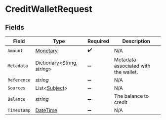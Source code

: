 # CreditWalletRequest


## Fields

| Field                                                                                 | Type                                                                                  | Required                                                                              | Description                                                                           |
| ------------------------------------------------------------------------------------- | ------------------------------------------------------------------------------------- | ------------------------------------------------------------------------------------- | ------------------------------------------------------------------------------------- |
| `Amount`                                                                              | [Monetary](../../Models/Components/Monetary.md)                                       | :heavy_check_mark:                                                                    | N/A                                                                                   |
| `Metadata`                                                                            | Dictionary<String, *string*>                                                          | :heavy_minus_sign:                                                                    | Metadata associated with the wallet.                                                  |
| `Reference`                                                                           | *string*                                                                              | :heavy_minus_sign:                                                                    | N/A                                                                                   |
| `Sources`                                                                             | List<[Subject](../../Models/Components/Subject.md)>                                   | :heavy_minus_sign:                                                                    | N/A                                                                                   |
| `Balance`                                                                             | *string*                                                                              | :heavy_minus_sign:                                                                    | The balance to credit                                                                 |
| `Timestamp`                                                                           | [DateTime](https://learn.microsoft.com/en-us/dotnet/api/system.datetime?view=net-5.0) | :heavy_minus_sign:                                                                    | N/A                                                                                   |